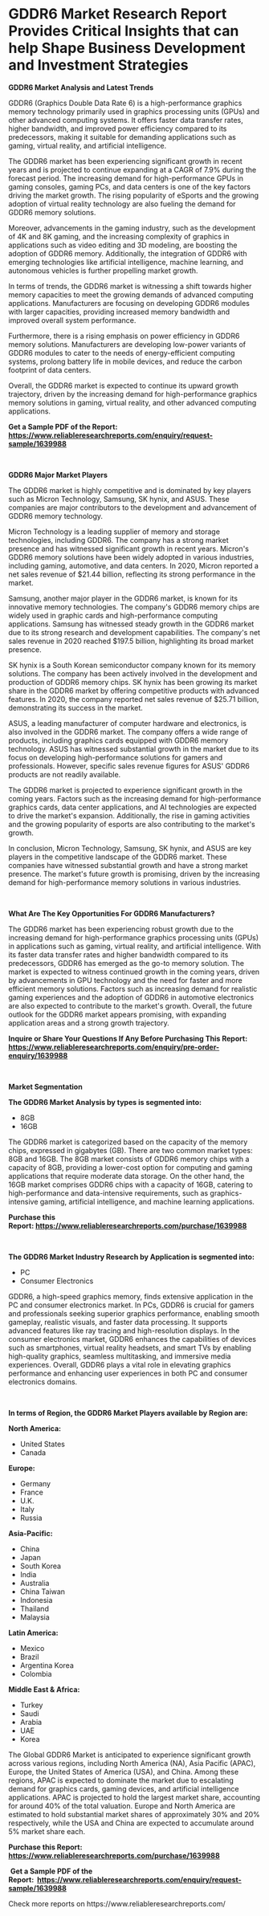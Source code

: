 <p><h1>GDDR6 Market Research Report Provides Critical Insights that can help Shape Business Development and Investment Strategies</h1></p><p><strong>GDDR6 Market Analysis and Latest Trends</strong></p>
<p><p>GDDR6 (Graphics Double Data Rate 6) is a high-performance graphics memory technology primarily used in graphics processing units (GPUs) and other advanced computing systems. It offers faster data transfer rates, higher bandwidth, and improved power efficiency compared to its predecessors, making it suitable for demanding applications such as gaming, virtual reality, and artificial intelligence.</p><p>The GDDR6 market has been experiencing significant growth in recent years and is projected to continue expanding at a CAGR of 7.9% during the forecast period. The increasing demand for high-performance GPUs in gaming consoles, gaming PCs, and data centers is one of the key factors driving the market growth. The rising popularity of eSports and the growing adoption of virtual reality technology are also fueling the demand for GDDR6 memory solutions.</p><p>Moreover, advancements in the gaming industry, such as the development of 4K and 8K gaming, and the increasing complexity of graphics in applications such as video editing and 3D modeling, are boosting the adoption of GDDR6 memory. Additionally, the integration of GDDR6 with emerging technologies like artificial intelligence, machine learning, and autonomous vehicles is further propelling market growth.</p><p>In terms of trends, the GDDR6 market is witnessing a shift towards higher memory capacities to meet the growing demands of advanced computing applications. Manufacturers are focusing on developing GDDR6 modules with larger capacities, providing increased memory bandwidth and improved overall system performance.</p><p>Furthermore, there is a rising emphasis on power efficiency in GDDR6 memory solutions. Manufacturers are developing low-power variants of GDDR6 modules to cater to the needs of energy-efficient computing systems, prolong battery life in mobile devices, and reduce the carbon footprint of data centers.</p><p>Overall, the GDDR6 market is expected to continue its upward growth trajectory, driven by the increasing demand for high-performance graphics memory solutions in gaming, virtual reality, and other advanced computing applications.</p></p>
<p><strong>Get a Sample PDF of the Report:&nbsp; <a href="https://www.reliableresearchreports.com/enquiry/request-sample/1639988">https://www.reliableresearchreports.com/enquiry/request-sample/1639988</a></strong></p>
<p>&nbsp;</p>
<p><strong>GDDR6 Major Market Players</strong></p>
<p><p>The GDDR6 market is highly competitive and is dominated by key players such as Micron Technology, Samsung, SK hynix, and ASUS. These companies are major contributors to the development and advancement of GDDR6 memory technology. </p><p>Micron Technology is a leading supplier of memory and storage technologies, including GDDR6. The company has a strong market presence and has witnessed significant growth in recent years. Micron's GDDR6 memory solutions have been widely adopted in various industries, including gaming, automotive, and data centers. In 2020, Micron reported a net sales revenue of $21.44 billion, reflecting its strong performance in the market.</p><p>Samsung, another major player in the GDDR6 market, is known for its innovative memory technologies. The company's GDDR6 memory chips are widely used in graphic cards and high-performance computing applications. Samsung has witnessed steady growth in the GDDR6 market due to its strong research and development capabilities. The company's net sales revenue in 2020 reached $197.5 billion, highlighting its broad market presence.</p><p>SK hynix is a South Korean semiconductor company known for its memory solutions. The company has been actively involved in the development and production of GDDR6 memory chips. SK hynix has been growing its market share in the GDDR6 market by offering competitive products with advanced features. In 2020, the company reported net sales revenue of $25.71 billion, demonstrating its success in the market.</p><p>ASUS, a leading manufacturer of computer hardware and electronics, is also involved in the GDDR6 market. The company offers a wide range of products, including graphics cards equipped with GDDR6 memory technology. ASUS has witnessed substantial growth in the market due to its focus on developing high-performance solutions for gamers and professionals. However, specific sales revenue figures for ASUS' GDDR6 products are not readily available.</p><p>The GDDR6 market is projected to experience significant growth in the coming years. Factors such as the increasing demand for high-performance graphics cards, data center applications, and AI technologies are expected to drive the market's expansion. Additionally, the rise in gaming activities and the growing popularity of esports are also contributing to the market's growth.</p><p>In conclusion, Micron Technology, Samsung, SK hynix, and ASUS are key players in the competitive landscape of the GDDR6 market. These companies have witnessed substantial growth and have a strong market presence. The market's future growth is promising, driven by the increasing demand for high-performance memory solutions in various industries.</p></p>
<p>&nbsp;</p>
<p><strong>What Are The Key Opportunities For GDDR6 Manufacturers?</strong></p>
<p><p>The GDDR6 market has been experiencing robust growth due to the increasing demand for high-performance graphics processing units (GPUs) in applications such as gaming, virtual reality, and artificial intelligence. With its faster data transfer rates and higher bandwidth compared to its predecessors, GDDR6 has emerged as the go-to memory solution. The market is expected to witness continued growth in the coming years, driven by advancements in GPU technology and the need for faster and more efficient memory solutions. Factors such as increasing demand for realistic gaming experiences and the adoption of GDDR6 in automotive electronics are also expected to contribute to the market's growth. Overall, the future outlook for the GDDR6 market appears promising, with expanding application areas and a strong growth trajectory.</p></p>
<p><strong>Inquire or Share Your Questions If Any Before Purchasing This Report: <a href="https://www.reliableresearchreports.com/enquiry/pre-order-enquiry/1639988">https://www.reliableresearchreports.com/enquiry/pre-order-enquiry/1639988</a></strong></p>
<p>&nbsp;</p>
<p><strong>Market Segmentation</strong></p>
<p><strong>The GDDR6 Market Analysis by types is segmented into:</strong></p>
<p><ul><li>8GB</li><li>16GB</li></ul></p>
<p><p>The GDDR6 market is categorized based on the capacity of the memory chips, expressed in gigabytes (GB). There are two common market types: 8GB and 16GB. The 8GB market consists of GDDR6 memory chips with a capacity of 8GB, providing a lower-cost option for computing and gaming applications that require moderate data storage. On the other hand, the 16GB market comprises GDDR6 chips with a capacity of 16GB, catering to high-performance and data-intensive requirements, such as graphics-intensive gaming, artificial intelligence, and machine learning applications.</p></p>
<p><strong>Purchase this Report:&nbsp;<a href="https://www.reliableresearchreports.com/purchase/1639988">https://www.reliableresearchreports.com/purchase/1639988</a></strong></p>
<p>&nbsp;</p>
<p><strong>The GDDR6 Market Industry Research by Application is segmented into:</strong></p>
<p><ul><li>PC</li><li>Consumer Electronics</li></ul></p>
<p><p>GDDR6, a high-speed graphics memory, finds extensive application in the PC and consumer electronics market. In PCs, GDDR6 is crucial for gamers and professionals seeking superior graphics performance, enabling smooth gameplay, realistic visuals, and faster data processing. It supports advanced features like ray tracing and high-resolution displays. In the consumer electronics market, GDDR6 enhances the capabilities of devices such as smartphones, virtual reality headsets, and smart TVs by enabling high-quality graphics, seamless multitasking, and immersive media experiences. Overall, GDDR6 plays a vital role in elevating graphics performance and enhancing user experiences in both PC and consumer electronics domains.</p></p>
<p>&nbsp;</p>
<p><strong>In terms of Region, the GDDR6 Market Players available by Region are:</strong></p>
<p>
    <p> <strong> North America: </strong>
        <ul>
            <li>United States</li>
            <li>Canada</li>
        </ul>
        </p> 
    <p> <strong> Europe: </strong>
        <ul>
            <li>Germany</li>
            <li>France</li>
            <li>U.K.</li>
            <li>Italy</li>
            <li>Russia</li>
        </ul>
        </p> 
    <p> <strong> Asia-Pacific: </strong>
        <ul>
            <li>China</li>
            <li>Japan</li>
            <li>South Korea</li>
            <li>India</li>
            <li>Australia</li>
            <li>China Taiwan</li>
            <li>Indonesia</li>
            <li>Thailand</li>
            <li>Malaysia</li>
        </ul>
        </p> 
    <p> <strong> Latin America: </strong>
        <ul>
            <li>Mexico</li>
            <li>Brazil</li>
            <li>Argentina Korea</li>
            <li>Colombia</li>
        </ul>
        </p> 
    <p> <strong> Middle East & Africa: </strong>
        <ul>
            <li>Turkey</li>
            <li>Saudi</li>
            <li>Arabia</li>
            <li>UAE</li>
            <li>Korea</li>
        </ul>
    </p>
    </p>
<p><p>The Global GDDR6 Market is anticipated to experience significant growth across various regions, including North America (NA), Asia Pacific (APAC), Europe, the United States of America (USA), and China. Among these regions, APAC is expected to dominate the market due to escalating demand for graphics cards, gaming devices, and artificial intelligence applications. APAC is projected to hold the largest market share, accounting for around 40% of the total valuation. Europe and North America are estimated to hold substantial market shares of approximately 30% and 20% respectively, while the USA and China are expected to accumulate around 5% market share each.</p></p>
<p><strong>Purchase this Report: <a href="https://www.reliableresearchreports.com/purchase/1639988">https://www.reliableresearchreports.com/purchase/1639988</a></strong></p>
<p>&nbsp;<strong>Get a Sample PDF of the Report:&nbsp;&nbsp;<a href="https://www.reliableresearchreports.com/enquiry/request-sample/1639988">https://www.reliableresearchreports.com/enquiry/request-sample/1639988</a></strong></p>
<p><strong></strong></p>
<p>Check more reports on https://www.reliableresearchreports.com/</p>